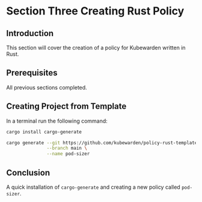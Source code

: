 # Section Three Creating Rust Policy

## Introduction

This section will cover the creation of a policy for Kubewarden written in Rust.

## Prerequisites

All previous sections completed.

## Creating Project from Template

In a terminal run the following command:

```bash
cargo install cargo-generate
```

```bash
cargo generate --git https://github.com/kubewarden/policy-rust-template \
               --branch main \
               --name pod-sizer
```

## Conclusion

A quick installation of `cargo-generate` and creating a new policy called `pod-sizer`.
